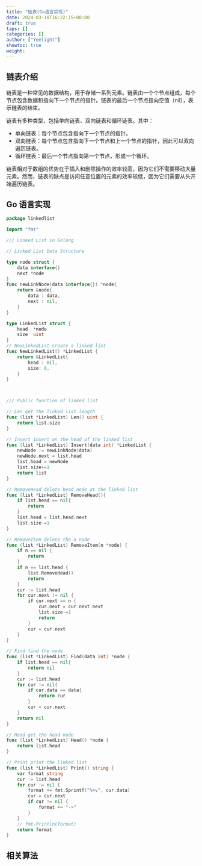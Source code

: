 ```yaml
---
title: "链表(Go语言实现)"
date: 2024-03-10T16:22:15+08:00
draft: true
taps: []
categories: []
author: ["Yeelight"]
showtoc: true
weight:
---
```


## 链表介绍

链表是一种常见的数据结构，用于存储一系列元素。链表由一个个节点组成，每个节点包含数据和指向下一个节点的指针。链表的最后一个节点指向空值（nil），表示链表的结束。

链表有多种类型，包括单向链表、双向链表和循环链表。其中：

- 单向链表：每个节点包含指向下一个节点的指针。
- 双向链表：每个节点包含指向下一个节点和上一个节点的指针，因此可以双向遍历链表。
- 循环链表：最后一个节点指向第一个节点，形成一个循环。

链表相对于数组的优势在于插入和删除操作的效率较高，因为它们不需要移动大量元素。然而，链表的缺点是访问任意位置的元素的效率较低，因为它们需要从头开始遍历链表。

## Go 语言实现

```go
package linkedlist

import "fmt"

/// Linked List in Golang

// Linked List Data Structure

type node struct {
	data interface{}
	next *node
}
func newLinkNode(data interface{}) *node{
	return &node{
		data : data,
		next : nil,
	}
}

type LinkedList struct {
	head  *node
	size  uint
}
// NewLinkedList create a linked list
func NewLinkedList() *LinkedList {
	return &LinkedList{
		head : nil,
		size: 0,
	}
}



/// Public function of linked list

// Len get the linked list length
func (list *LinkedList) Len() uint {
	return list.size
}

// Insert insert on the head of the linked list
func (list *LinkedList) Insert(data int) *LinkedList {
	newNode := newLinkNode(data)
	newNode.next = list.head
	list.head = newNode
	list.size+=1
	return list
}

// RemoveHead delete head node at the linked list
func (list *LinkedList) RemoveHead(){
	if list.head == nil{
		return
	}
	list.head = list.head.next
	list.size-=1
}

// RemoveItem delete the n node
func (list *LinkedList) RemoveItem(n *node) {
	if n == nil {
		return
	}
	if n == list.head {
		list.RemoveHead()
		return
	}
	cur := list.head
	for cur.next != nil {
		if cur.next == n {
			cur.next = cur.next.next
			list.size-=1
			return
		}
		cur = cur.next
	}
}

// Find find the node
func (list *LinkedList) Find(data int) *node {
	if list.head == nil{
		return nil
	}
	cur := list.head
	for cur != nil{
		if cur.data == data{
			return cur
		}
		cur = cur.next
	}
	return nil
}

// Head get the head node
func (list *LinkedList) Head() *node {
	return list.head
}

// Print print the linked list
func (list *LinkedList) Print() string {
	var format string
	cur := list.head
	for cur != nil {
		format += fmt.Sprintf("%+v", cur.data)
		cur = cur.next
		if cur != nil {
			format += "->"
		}
	}
	// fmt.Println(format)
	return format
}

```

## 相关算法
